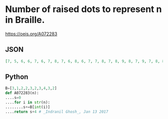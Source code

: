 # Number of raised dots to represent n in Braille\.
https://oeis.org/A072283
## JSON
```JSON
[7, 5, 6, 6, 7, 6, 7, 8, 7, 6, 8, 6, 7, 7, 8, 7, 8, 9, 8, 7, 9, 7, 8, 8, 9, 8, 9, 10, 9, 8, 9, 7, 8, 8, 9, 8, 9, 10, 9, 8, 10, 8, 9, 9, 10, 9, 10, 11, 10, 9, 9, 7, 8, 8, 9, 8, 9, 10, 9, 8, 10, 8, 9, 9, 10, 9, 10, 11, 10, 9, 11, 9, 10, 10, 11, 10, 11, 12, 11, 10, 10, 8, 9, 9, 10, 9, 10, 11, 10, 9]
```
## Python
```Python
B=[3,1,2,2,3,2,3,4,3,2]
def A072283(n):
....s=0
....for i in str(n):
........s+=B[int(i)]
....return s+4 # _Indranil Ghosh_, Jan 13 2017
```
